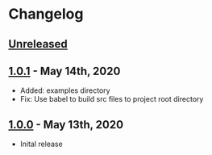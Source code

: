 # Changelog

## [Unreleased]

## [1.0.1] - May 14th, 2020

- Added: examples directory
- Fix: Use babel to build src files to project root directory

## [1.0.0] - May 13th, 2020

- Inital release

[unreleased]: https://github.com/julianmclain/gatsby-plugin-iterable/compare/v1.0.1...HEAD
[1.0.1]: https://github.com/julianmclain/gatsby-plugin-iterable/compare/v1.0.1...v1.0.0
[1.0.0]: https://github.com/julianmclain/gatsby-plugin-iterable/releases/tag/1.0.0
